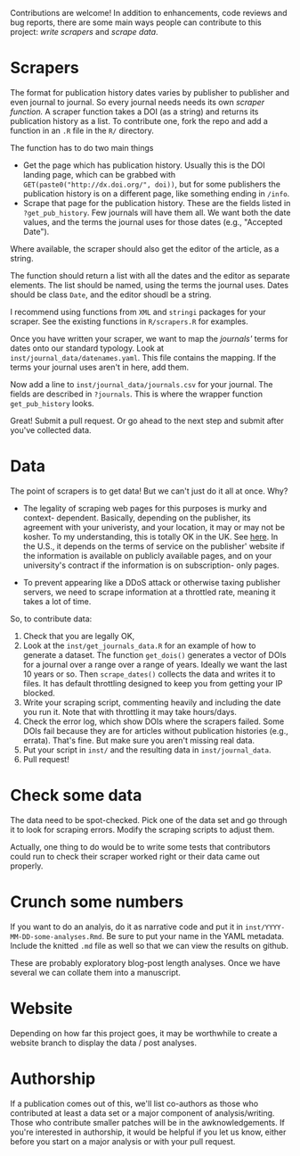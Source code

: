 Contributions are welcome! In addition to enhancements, code reviews and bug
reports, there are some main ways people can contribute to this project: *write
scrapers* and *scrape data*.

# Scrapers

The format for publication history dates varies by publisher to publisher and
even journal to journal.  So every journal needs needs its own *scraper 
function.*  A scraper function takes a DOI (as a string) and returns its publication
history as a list.  To contribute one, fork the repo and add a function in an `.R`
file in the `R/` directory.

The function has to do two main things

-  Get the page which has publication history.  Usually this is the DOI landing page, which can be grabbed
   with `GET(paste0("http://dx.doi.org/", doi))`, but for some publishers the
   publication history is on a different page, like something ending in `/info`.
-  Scrape that page for the publication history. These are the fields listed in
`?get_pub_history`.  Few journals will have them all. We want both the date values,
and the terms the journal uses for those dates (e.g., "Accepted Date").  

Where available, the scraper should also get the editor of the article, as a
string.
    
The function should return a list with all the dates and the editor as separate
elements.  The list should be named, using the terms the journal uses. Dates 
should be class `Date`, and the editor shoudl be a string.
    
I recommend using functions from `XML` and `stringi` packages for your scraper.  See
the existing functions in `R/scrapers.R` for examples.
  
Once you have written your scraper, we want to map the *journals'* terms for dates
onto our standard typology.  Look at `inst/journal_data/datenames.yaml`.  This file
contains the mapping.  If the terms your journal uses aren't in here, add them.

Now add a line to `inst/journal_data/journals.csv` for your journal.  The fields
are described in `?journals`.  This is where the wrapper function
`get_pub_history` looks.

Great!  Submit a pull request.  Or go ahead to the next step and submit after
you've collected data.

# Data

The point of scrapers is to get data!  But we can't just do it all at once.  Why?

-   The legality of scraping web pages for this purposes is murky and context-
    dependent.  Basically, depending on the publisher, its agreement with your
    univeristy, and your location, it may or may not be kosher.  To my understanding,
    this is totally OK in the UK. See [here](https://www.gov.uk/government/uploads/system/uploads/attachment_data/file/315014/copyright-guidance-research.pdf). In the U.S., it depends on the terms of service
    on the publisher' website if the information is available on publicly available
    pages, and on your university's contract if the information is on subscription-
    only pages.
    
-   To prevent appearing like a DDoS attack or otherwise taxing publisher servers,
    we need to scrape information at a throttled rate, meaning it takes a lot of
    time.
    
So, to contribute data:

1.  Check that you are legally OK,
2.  Look at the `inst/get_journals_data.R` for an example of how to generate
    a dataset.  The function `get_dois()` generates a vector of DOIs for a journal
    over a range over a range of years.  Ideally we want the last 10 years or so.
    Then `scrape_dates()` collects the data and writes it to files. It has
    default throttling designed to keep you from getting your IP blocked.
3.  Write your scraping script, commenting heavily and including the date you run it.
    Note that with throttling it may take hours/days.
4.  Check the error log, which show DOIs where the scrapers failed.   Some DOIs
    fail because they are for articles without publication histories (e.g., errata). That's fine.
    But make sure you aren't missing real data.
4.  Put your script in `inst/` and the resulting data in `inst/journal_data`.
5.  Pull request!


# Check some data

The data need to be spot-checked.  Pick one of the data set and go through it
to look for scraping errors.  Modify the scraping scripts to adjust them.

Actually, one thing to do would be to write some tests that contributors could
run to check their scraper worked right or their data came out properly.

# Crunch some numbers

If you want to do an analyis, do it as narrative code and put it in
`inst/YYYY-MM-DD-some-analyses.Rmd`.  Be sure to put your name in the YAML
metadata.  Include the knitted `.md` file as well so that we can view the
results on github.  

These are probably exploratory blog-post length analyses.  Once we
have several we can collate them into a manuscript.

# Website

Depending on how far this project goes, it may be worthwhile to create
a website branch to display the data / post analyses.

# Authorship

If a publication comes out of this, we'll list co-authors as those who
contributed at least a data set or a major component of analysis/writing. Those
who contribute smaller patches will be in the awknowledgements. If you're
interested in authorship, it would be helpful if you let us know, either before
you start on a major analysis or with your pull request.
